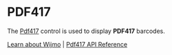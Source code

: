 PDF417
=======

The [Pdf417](https://www.grapecity.com/wijmo/api/classes/wijmo_barcode_composite.pdf417.html) control is used to display **PDF417** barcodes.

[Learn about Wijmo](https://www.grapecity.com/wijmo) | [Pdf417 API Reference](https://www.grapecity.com/wijmo/api/classes/wijmo_barcode_composite.pdf417.html)